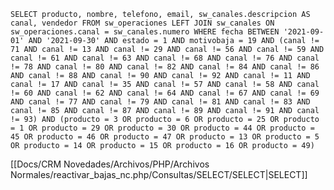 `SELECT producto, nombre, telefono, email, sw_canales.descripcion AS canal, vendedor FROM sw_operaciones LEFT JOIN sw_canales ON sw_operaciones.canal = sw_canales.numero WHERE fecha BETWEEN '2021-09-01' AND '2021-09-30' AND estado = 1 AND motivobaja = 19 AND (canal != 71 AND canal != 13 AND canal != 29 AND canal != 56 AND canal != 59 AND canal != 61 AND canal != 63 AND canal != 68 AND canal != 76 AND canal != 78 AND canal != 80 AND canal != 82 AND canal != 84 AND canal != 86 AND canal != 88 AND canal != 90 AND canal != 92 AND canal != 11 AND canal != 17 AND canal != 35 AND canal != 57 AND canal != 58 AND canal != 60 AND canal != 62 AND canal != 64 AND canal != 67 AND canal != 69 AND canal != 77 AND canal != 79 AND canal != 81 AND canal != 83 AND canal != 85 AND canal != 87 AND canal != 89 AND canal != 91 AND canal != 93) AND (producto = 3 OR producto = 6 OR producto = 25 OR producto = 1 OR producto = 29 OR producto = 30 OR producto = 44 OR producto = 45 OR producto = 46 OR producto = 47 OR producto = 13 OR producto = 5 OR producto = 14 OR producto = 15 OR producto = 16 OR producto = 49)`

[[Docs/CRM Novedades/Archivos/PHP/Archivos Normales/reactivar_bajas_nc.php/Consultas/SELECT/SELECT|SELECT]]